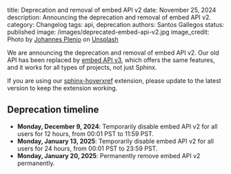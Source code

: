 title: Deprecation and removal of embed API v2
date: November 25, 2024
description: Announcing the deprecation and removal of embed API v2.
category: Changelog
tags: api, deprecation
authors: Santos Gallegos
status: published
image: /images/deprecated-embed-api-v2.jpg
image_credit: Photo by <a href="https://unsplash.com/@jplenio?utm_content=creditCopyText&utm_medium=referral&utm_source=unsplash">Johannes Plenio</a> on <a href="https://unsplash.com/photos/brown-boat-near-dock-qkfxBc2NQ18?utm_content=creditCopyText&utm_medium=referral&utm_source=unsplash">Unsplash</a>

We are announcing the deprecation and removal of embed API v2.
Our old API has been replaced by [embed API v3](https://docs.readthedocs.io/en/stable/api/v3.html#embed),
which offers the same features, and it works for all types of projects, not just Sphinx.

If you are using our [sphinx-hoverxref](https://sphinx-hoverxref.readthedocs.io/en/stable/) extension,
please update to the latest version to keep the extension working.

Deprecation timeline
--------------------

- **Monday, December 9, 2024**: Temporarily disable embed API v2 for all users for 12 hours, from 00:01 PST to 11:59 PST.
- **Monday, January 13, 2025**: Temporarily disable embed API v2 for all users for 24 hours, from 00:01 PST to 23:59 PST.
- **Monday, January 20, 2025**: Permanently remove embed API v2 permanently.
